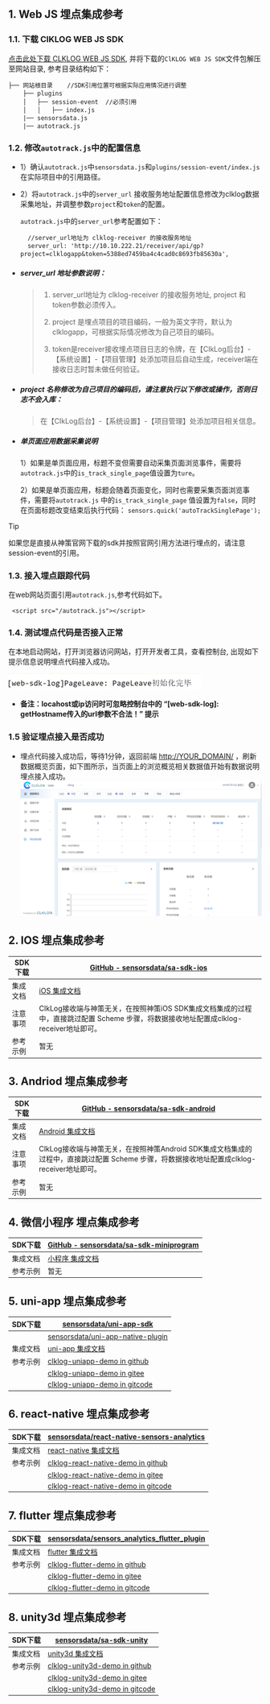 
## 1. Web JS 埋点集成参考

### 1.1. 下载 ClKLOG WEB JS SDK

  <a href="https://clklog.com/res/clklog.webjs.sdk.v3.zip" target="_blank" rel="noopener" id="webjssdkdownload">点击此处下载 CLKLOG WEB JS SDK</a>, 并将下载的`ClKLOG WEB JS SDK`文件包解压至网站目录, 参考目录结构如下：

  ```
  ├── 网站根目录    //SDK引用位置可根据实际应用情况进行调整   
      ├── plugins
      │   ├── session-event  //必须引用
      │   │   ├── index.js
      |── sensorsdata.js   
      |── autotrack.js
  ```

### 1.2. 修改`autotrack.js`中的配置信息

- 1）确认`autotrack.js`中`sensorsdata.js`和`plugins/session-event/index.js`在实际项目中的引用路径。

- 2）将`autotrack.js`中的`server_url` 接收服务地址配置信息修改为clklog数据采集地址，并调整参数`project`和`token`的配置。

    `autotrack.js`中的`server_url`参考配置如下：

    ```
      //server_url地址为 clklog-receiver 的接收服务地址
      server_url: 'http://10.10.222.21/receiver/api/gp?project=clklogapp&token=5388ed7459ba4c4cad0c8693fb85630a', 
    ```

- ##### **server_url 地址参数说明：**
  >
  >1. server_url地址为 clklog-receiver 的接收服务地址, project 和token参数必须传入。
  >
  >2. project 是埋点项目的项目编码，一般为英文字符，默认为clklogapp，可根据实际情况修改为自己项目的编码。
  >
  >3. token是receiver接收埋点项目日志的令牌，在【ClkLog后台】-【系统设置】-【项目管理】处添加项目后自动生成，receiver端在接收日志时暂未做任何验证。

- ##### **project 名称修改为自己项目的编码后，请注意执行以下修改或操作，否则日志不会入库：**
  <!-- >
  > 社区版：
  >
  > 1. 修改clklog-receiver服务中的project-list配置，project-list对应前端埋点代码配置的project名称，多个project以逗号分隔。
  >
  > 2. 修改clklog-ui 中的config.js 中的项目配置代码。
  >
  > 付费版：
  > -->
  > 在【ClkLog后台】-【系统设置】-【项目管理】处添加项目相关信息。

- ##### **单页面应用数据采集说明**

  1）如果是单页面应用，标题不变但需要自动采集页面浏览事件，需要将`autotrack.js`中的`is_track_single_page`值设置为`ture`。

  2）如果是单页面应用，标题会随着页面变化，同时也需要采集页面浏览事件，需要将`autotrack.js` 中的`is_track_single_page` 值设置为`false`，同时在页面标题改变结束后执行代码：  `sensors.quick('autoTrackSinglePage');`

> [!tip]
> 如果您是直接从神策官网下载的sdk并按照官网引用方法进行埋点的，请注意session-event的引用。

### 1.3. 接入埋点跟踪代码

  在web网站页面引用`autotrack.js`,参考代码如下。

   ```
    <script src="/autotrack.js"></script> 
   ```

### 1.4. 测试埋点代码是否接入正常

  在本地启动网站，打开浏览器访问网站，打开开发者工具，查看控制台, 出现如下提示信息说明埋点代码接入成功。

  ![](../assets/imgs/autotrack.png)

- **备注：locahost或ip访问时可忽略控制台中的 “[web-sdk-log]: getHostname传入的url参数不合法！” 提示**

### 1.5 验证埋点接入是否成功

- 埋点代码接入成功后，等待1分钟，返回前端 <http://YOUR_DOMAIN/> ，刷新数据概览页面，如下图所示，当页面上的浏览概览相关数据值开始有数据说明埋点接入成功。
   ![image](../assets/imgs/clklogindex.png)  

## 2. IOS 埋点集成参考

| SDK下载  | [GitHub - sensorsdata/sa-sdk-ios](https://github.com/sensorsdata/sa-sdk-ios)                                                           |
| -------- | -------------------------------------------------------------------------------------------------------------------------------------- |
| 集成文档 | [iOS 集成文档](https://manual.sensorsdata.cn/sa/latest/zh_cn/tech_sdk_client_ios-1573911.html)                                         |
| 注意事项 | ClkLog接收端与神策无关，在按照神策iOS SDK集成文档集成的过程中，直接跳过配置 Scheme 步骤，将数据接收地址配置成clklog-receiver地址即可。 |
| 参考示例 | 暂无                                                                                                                                   |

## 3. Andriod 埋点集成参考

| SDK下载  | [GitHub - sensorsdata/sa-sdk-android](https://github.com/sensorsdata/sa-sdk-android)                                                       |
| -------- | ------------------------------------------------------------------------------------------------------------------------------------------ |
| 集成文档 | [Android 集成文档](https://manual.sensorsdata.cn/sa/latest/zh_cn/tech_sdk_client_android-1573908.html)                                     |
| 注意事项 | ClkLog接收端与神策无关，在按照神策Android SDK集成文档集成的过程中，直接跳过配置 Scheme 步骤，将数据接收地址配置成clklog-receiver地址即可。 |
| 参考示例 | 暂无                                                                                                                                       |

## 4. 微信小程序 埋点集成参考

| SDK下载  | [GitHub - sensorsdata/sa-sdk-miniprogram](https://github.com/sensorsdata/sa-sdk-miniprogram)     |
| -------- | ------------------------------------------------------------------------------------------------ |
| 集成文档 | [小程序 集成文档](https://manual.sensorsdata.cn/sa/latest/zh_cn/tech_sdk_client_mp-7537026.html) |
| 参考示例 | 暂无                                                                                             |

## 5. uni-app 埋点集成参考

| SDK下载  | [sensorsdata/uni-app-sdk](https://ext.dcloud.net.cn/plugin?id=4177)                      |
| -------- | ---------------------------------------------------------------------------------------- |
|          | [sensorsdata/uni-app-native-plugin](https://ext.dcloud.net.cn/plugin?id=4179)            |
| 集成文档 | [uni-app 集成文档](https://manual.sensorsdata.cn/sa/3.0/zh_cn/uni-app-js-109576938.html) |
| 参考示例 | [clklog-uniapp-demo in github](https://github.com/clklog/clklog-uniapp-demo)             |
|          | [clklog-uniapp-demo in gitee](https://gitee.com/clklog/clklog-uniapp-demo)               |
|          | [clklog-uniapp-demo in gitcode](https://gitcode.com/clklog/clklog-uniapp-demo)           |

## 6. react-native 埋点集成参考

| SDK下载  | [sensorsdata/react-native-sensors-analytics](https://github.com/sensorsdata/react-native-sensors-analytics)  |
| -------- | ------------------------------------------------------------------------------------------------------------ |
| 集成文档 | [react-native 集成文档](https://manual.sensorsdata.cn/sa/3.0/zh_cn/tech_sdk_client_three_react-1574002.html) |
| 参考示例 | [clklog-react-native-demo in github](https://github.com/clklog/clklog-react-native-demo)                     |
|          | [clklog-react-native-demo in gitee](https://gitee.com/clklog/clklog-react-native-demo)                       |
|          | [clklog-react-native-demo in gitcode](https://gitcode.com/clklog/clklog-react-native-demo)                   |

## 7. flutter 埋点集成参考

| SDK下载  | [sensorsdata/sensors_analytics_flutter_plugin](https://pub.dev/packages/sensors_analytics_flutter_plugin) |
| -------- | --------------------------------------------------------------------------------------------------------- |
| 集成文档 | [flutter 集成文档](https://manual.sensorsdata.cn/sa/latest/flutter-1574005.html)                          |
| 参考示例 | [clklog-flutter-demo in github](https://github.com/clklog/clklog-flutter-demo)                            |
|          | [clklog-flutter-demo in gitee](https://gitee.com/clklog/clklog-flutter-demo)                              |
|          | [clklog-flutter-demo in gitcode](https://gitcode.com/clklog/clklog-flutter-demo)                          |

## 8. unity3d 埋点集成参考

| SDK下载  | [sensorsdata/sa-sdk-unity](https://github.com/sensorsdata/sa-sdk-unity)               |
| -------- | ------------------------------------------------------------------------------------- |
| 集成文档 | [unity3d 集成文档](https://manual.sensorsdata.cn/sa/docs/tech_sdk_client_unity/v0300) |
| 参考示例 | [clklog-unity3d-demo in github](https://github.com/clklog/clklog-unity3d-demo)        |
|          | [clklog-unity3d-demo in gitee](https://gitee.com/clklog/clklog-unity3d-demo)          |
|          | [clklog-unity3d-demo in gitcode](https://gitcode.com/clklog/clklog-unity3d-demo)      |
